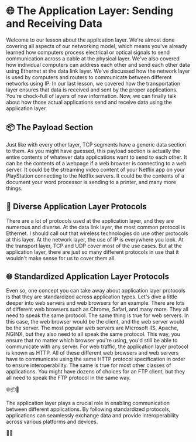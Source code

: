 # 🌐 The Application Layer: Sending and Receiving Data

Welcome to our lesson about the application layer. We're almost done covering all aspects of our networking model, which means you've already learned how computers process electrical or optical signals to send communication across a cable at the physical layer. We've also covered how individual computers can address each other and send each other data using Ethernet at the data link layer. We've discussed how the network layer is used by computers and routers to communicate between different networks using IP. In our last lesson, we covered how the transportation layer ensures that data is received and sent by the proper applications. You're chock-full of layers of new information. Now, we can finally talk about how those actual applications send and receive data using the application layer.

## 📦 The Payload Section

Just like with every other layer, TCP segments have a generic data section to them. As you might have guessed, this payload section is actually the entire contents of whatever data applications want to send to each other. It can be the contents of a webpage if a web browser is connecting to a web server. It could be the streaming video content of your Netflix app on your PlayStation connecting to the Netflix servers. It could be the contents of a document your word processor is sending to a printer, and many more things.

## 🔄 Diverse Application Layer Protocols

There are a lot of protocols used at the application layer, and they are numerous and diverse. At the data link layer, the most common protocol is Ethernet. I should call out that wireless technologies do use other protocols at this layer. At the network layer, the use of IP is everywhere you look. At the transport layer, TCP and UDP cover most of the use cases. But at the application layer, there are just so many different protocols in use that it wouldn't make sense for us to cover them all. 

## 🌐 Standardized Application Layer Protocols

Even so, one concept you can take away about application layer protocols is that they are standardized across application types. Let's dive a little deeper into web servers and web browsers for an example. There are lots of different web browsers such as Chrome, Safari, and many more. They all need to speak the same protocol. The same thing is true for web servers. In this case, the web browser would be the client, and the web server would be the server. The most popular web servers are Microsoft IIS, Apache, NGINX, but they also need to all speak the same protocol. This way, you ensure that no matter which browser you're using, you'd still be able to communicate with any server. For web traffic, the application layer protocol is known as HTTP. All of these different web browsers and web servers have to communicate using the same HTTP protocol specification in order to ensure interoperability. The same is true for most other classes of applications. You might have dozens of choices for an FTP client, but they all need to speak the FTP protocol in the same way.

🌐📦🔄

The application layer plays a crucial role in enabling communication between different applications. By following standardized protocols, applications can seamlessly exchange data and provide interoperability across various platforms and devices.

🔌📡